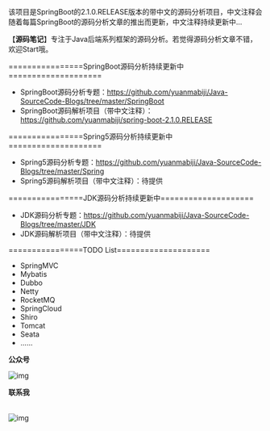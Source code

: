 该项目是SpringBoot的2.1.0.RELEASE版本的带中文的源码分析项目，中文注释会随着每篇SpringBoot的源码分析文章的推出而更新，中文注释持续更新中...

【**源码笔记**】专注于Java后端系列框架的源码分析。若觉得源码分析文章不错，欢迎Start哦。

================SpringBoot源码分析持续更新中====================
* SpringBoot源码分析专题：https://github.com/yuanmabiji/Java-SourceCode-Blogs/tree/master/SpringBoot
* SpringBoot源码解析项目（带中文注释）：https://github.com/yuanmabiji/spring-boot-2.1.0.RELEASE

================Spring5源码分析持续更新中====================
* Spring5源码分析专题：https://github.com/yuanmabiji/Java-SourceCode-Blogs/tree/master/Spring
* Spring5源码解析项目（带中文注释）：待提供


================JDK源码分析持续更新中====================
* JDK源码分析专题：https://github.com/yuanmabiji/Java-SourceCode-Blogs/tree/master/JDK
* JDK源码解析项目（带中文注释）：待提供

================TODO List====================

* SpringMVC
* Mybatis
* Dubbo
* Netty
* RocketMQ
* SpringCloud
* Shiro
* Tomcat
* Seata
* ......


**公众号**

![img](https://common-ymbj.oss-cn-beijing.aliyuncs.com/%E6%BA%90%E7%A0%81%E7%AC%94%E8%AE%B0%E5%85%AC%E4%BC%97%E5%8F%B7%E4%BA%8C%E7%BB%B4%E7%A0%81.PNG)

**联系我**

###### 





![img](https://common-ymbj.oss-cn-beijing.aliyuncs.com/%E7%88%B1%E7%BC%96%E7%A0%81%E7%9A%84%E7%A0%81%E5%86%9C%E4%BA%8C%E7%BB%B4%E7%A0%81.PNG)
